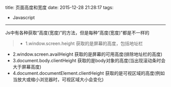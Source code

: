 title: 页面高度和宽度
date: 2015-12-28 21:28:17
tags: 
- Javascript
---
Js中有各种获取“高度(宽度)”的方法，但是每种“高度(宽度)”都是不一样的<!-- more -->
>* 1.window.screen.height 获取的是屏幕的高度，包括地址栏
* 2.window.screen.availHeight 获取的是屏幕的可用高度(排除地址栏的高度)
* 3.document.body.clientHeight 获取的是body对象的高度(当出现滚动条时会大于屏幕高度)
* 4.document.documentElement.clientHeight 获取的是可视区域的高度(例如当放大或缩小浏览器时，可视区域大小会变化)
